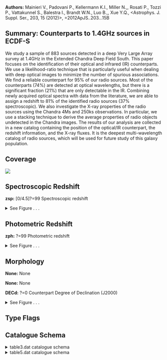 

**Authors:** Mainieri V., Padovani P., Kellermann K.I., Miller N.,, Rosati P., Tozzi P., Vattakunnel S., Balestra I., Brandt W.N., Luo B.,, Xue Y.Q., <Astrophys. J. Suppl. Ser., 203, 15 (2012)>, =2012ApJS..203...15B

## Summary: Counterparts to 1.4GHz sources in ECDF-S

We study a sample of 883 sources detected in a deep Very Large Array survey at 1.4GHz in the Extended Chandra Deep Field South. This paper focuses on the identification of their optical and infrared (IR) counterparts. We use a likelihood-ratio technique that is particularly useful when dealing with deep optical images to minimize the number of spurious associations. We find a reliable counterpart for 95% of our radio sources. Most of the counterparts (74%) are detected at optical wavelengths, but there is a significant fraction (21%) that are only detectable in the IR. Combining newly acquired optical spectra with data from the literature, we are able to assign a redshift to 81% of the identified radio sources (37% spectroscopic). We also investigate the X-ray properties of the radio sources using the Chandra 4Ms and 250ks observations. In particular, we use a stacking technique to derive the average properties of radio objects undetected in the Chandra images. The results of our analysis are collected in a new catalog containing the position of the optical/IR counterpart, the redshift information, and the X-ray fluxes. It is the deepest multi-wavelength catalog of radio sources, which will be used for future study of this galaxy population.

## Coverage 

 

 
![](https://github.com/joshgithubbin/Sherlock-DDF/blob/main/pages/J_ApJS_203_15/im/coverage.png?raw=true)

## Spectroscopic Redshift 



**zsp:** [0/4.5]?=99 Spectroscopic redshift 




<details><summary>See Figure . . .</summary>

![](https://github.com/joshgithubbin/Sherlock-DDF/blob/main/pages/J_ApJS_203_15/im/ZSP.png?raw=true)

</details>

## Photometric Redshift 



**zph:** ?=99 Photometric redshift 




<details><summary>See Figure . . .</summary>

![](https://github.com/joshgithubbin/Sherlock-DDF/blob/main/pages/J_ApJS_203_15/im//ZPH.png?raw=true)

</details>

## Morphology 



**None:** None 

**None:** None 

**DECd:** ?=0 Counterpart Degree of Declination (J2000) 




<details><summary>See Figure . . .</summary>

![](https://github.com/joshgithubbin/Sherlock-DDF/blob/main/pages/J_ApJS_203_15/im//morphology.png?raw=true)

</details>
                      
## Type Flags 





## Catalogue Schema 



<details>
<summary>table3.dat catalogue schema</summary>

| Bytes   | Format   | Units   | Label   | Explanations                                                                                                                                                                                                                                                                                                                                                                                                                                                                                                                                                                                                                                                                                                                                                                                                                                                                                                                                                                                                                                                                                                                                                                                                                                                                            |
|:--------|:---------|:--------|:--------|:----------------------------------------------------------------------------------------------------------------------------------------------------------------------------------------------------------------------------------------------------------------------------------------------------------------------------------------------------------------------------------------------------------------------------------------------------------------------------------------------------------------------------------------------------------------------------------------------------------------------------------------------------------------------------------------------------------------------------------------------------------------------------------------------------------------------------------------------------------------------------------------------------------------------------------------------------------------------------------------------------------------------------------------------------------------------------------------------------------------------------------------------------------------------------------------------------------------------------------------------------------------------------------------|
| 1-  3   | I3       | ---     | RID     | Radio source identification number                                                                                                                                                                                                                                                                                                                                                                                                                                                                                                                                                                                                                                                                                                                                                                                                                                                                                                                                                                                                                                                                                                                                                                                                                                                      |
| 5       | I1       | h       | RAh     | [3] Radio Hour of Right Ascension (J2000)                                                                                                                                                                                                                                                                                                                                                                                                                                                                                                                                                                                                                                                                                                                                                                                                                                                                                                                                                                                                                                                                                                                                                                                                                                               |
| 7-  8   | I2       | min     | RAm     | [31/33] Radio Minute Right Ascension (J2000)                                                                                                                                                                                                                                                                                                                                                                                                                                                                                                                                                                                                                                                                                                                                                                                                                                                                                                                                                                                                                                                                                                                                                                                                                                            |
| 10- 14  | F5.2     | s       | RAs     | Radio Second of Right Ascension (J2000)                                                                                                                                                                                                                                                                                                                                                                                                                                                                                                                                                                                                                                                                                                                                                                                                                                                                                                                                                                                                                                                                                                                                                                                                                                                 |
| 16      | A1       | ---     | DE-     | [-] Sign of the Radio Declination (J2000)                                                                                                                                                                                                                                                                                                                                                                                                                                                                                                                                                                                                                                                                                                                                                                                                                                                                                                                                                                                                                                                                                                                                                                                                                                               |
| 17- 18  | I2       | deg     | DEd     | [27/28] Radio Degree of Declination (J2000)                                                                                                                                                                                                                                                                                                                                                                                                                                                                                                                                                                                                                                                                                                                                                                                                                                                                                                                                                                                                                                                                                                                                                                                                                                             |
| 20- 21  | I2       | arcmin  | DEm     | Radio Arcminute of Declination (J2000)                                                                                                                                                                                                                                                                                                                                                                                                                                                                                                                                                                                                                                                                                                                                                                                                                                                                                                                                                                                                                                                                                                                                                                                                                                                  |
| 23- 26  | F4.1     | arcsec  | DEs     | Radio Arcsecond of Declination (J2000)                                                                                                                                                                                                                                                                                                                                                                                                                                                                                                                                                                                                                                                                                                                                                                                                                                                                                                                                                                                                                                                                                                                                                                                                                                                  |
| 28- 34  | F7.1     | uJy     | Sr      | [30.2/90450] Radio flux density at 1.4GHz                                                                                                                                                                                                                                                                                                                                                                                                                                                                                                                                                                                                                                                                                                                                                                                                                                                                                                                                                                                                                                                                                                                                                                                                                                               |
| 36- 40  | F5.1     | uJy     | e_Sr    | The 1{sigma} error in Sr                                                                                                                                                                                                                                                                                                                                                                                                                                                                                                                                                                                                                                                                                                                                                                                                                                                                                                                                                                                                                                                                                                                                                                                                                                                                |
| 42- 47  | F6.1     | ---     | S/N     | Signal-to-Noise                                                                                                                                                                                                                                                                                                                                                                                                                                                                                                                                                                                                                                                                                                                                                                                                                                                                                                                                                                                                                                                                                                                                                                                                                                                                         |
| 49      | I1       | h       | RACh    | ?=0 Counterpart Hour of Right Ascension (J2000)                                                                                                                                                                                                                                                                                                                                                                                                                                                                                                                                                                                                                                                                                                                                                                                                                                                                                                                                                                                                                                                                                                                                                                                                                                         |
| 51- 52  | I2       | min     | RACm    | ?=0 Counterpart Minute of Right Ascension (J2000)                                                                                                                                                                                                                                                                                                                                                                                                                                                                                                                                                                                                                                                                                                                                                                                                                                                                                                                                                                                                                                                                                                                                                                                                                                       |
| 54- 58  | F5.2     | s       | RACs    | ?=0 Counterpart Second of Right Ascension (J2000)                                                                                                                                                                                                                                                                                                                                                                                                                                                                                                                                                                                                                                                                                                                                                                                                                                                                                                                                                                                                                                                                                                                                                                                                                                       |
| 60      | A1       | ---     | DEC-    | [-] Sign of the Counterpart Declination (J2000)                                                                                                                                                                                                                                                                                                                                                                                                                                                                                                                                                                                                                                                                                                                                                                                                                                                                                                                                                                                                                                                                                                                                                                                                                                         |
| 61- 62  | I2       | deg     | DECd    | ?=0 Counterpart Degree of Declination (J2000)                                                                                                                                                                                                                                                                                                                                                                                                                                                                                                                                                                                                                                                                                                                                                                                                                                                                                                                                                                                                                                                                                                                                                                                                                                           |
| 64- 65  | I2       | arcmin  | DECm    | ?=0 Counterpart Arcminute of Declination (J2000)                                                                                                                                                                                                                                                                                                                                                                                                                                                                                                                                                                                                                                                                                                                                                                                                                                                                                                                                                                                                                                                                                                                                                                                                                                        |
| 67- 71  | F5.2     | arcsec  | DECs    | ?=0 Counterpart Arcsecond of Declination (J2000)                                                                                                                                                                                                                                                                                                                                                                                                                                                                                                                                                                                                                                                                                                                                                                                                                                                                                                                                                                                                                                                                                                                                                                                                                                        |
| 73- 77  | F5.2     | ---     | Rel     | [0.6/10]?=0 Reliability of the association (1)                                                                                                                                                                                                                                                                                                                                                                                                                                                                                                                                                                                                                                                                                                                                                                                                                                                                                                                                                                                                                                                                                                                                                                                                                                          |
| 79- 82  | F4.1     | arcsec  | Sep     | [0/2.3]?=99 Distance between radio and counterpart                                                                                                                                                                                                                                                                                                                                                                                                                                                                                                                                                                                                                                                                                                                                                                                                                                                                                                                                                                                                                                                                                                                                                                                                                                      |
| 84- 95  | A12      | ---     | CCat    | Counterpart catalog (2) Note (1): After a careful analysis, we decided to consider as reliable only counterparts with reliability greater than 0.6. This threshold ensures that the expected number of spurious associations is below 5% for each auxiliary catalog. 9.00 = revisited association (see Section 3.4). See Sections 3.2 and 3.5 for further explanations. Note (2): Counterpart catalog, as in table 1, as follows: 24um-FIDEL  = Spitzer/MIPS; Dickinson & FIDEL Team (2007AAS...211.5216D) IRAC-SIMPLE = Spitzer/IRAC; Damen et al. (2011, Cat. J/ApJ/727/1) Ks-MUSYC    = CTIO 4m/ISPI; Taylor et al. (2009, Cat. J/ApJS/183/295; <[TFV2009] ECDFS NNNNN> for Simbad) Ks-ISAAC    = ESO VLT/ISAAC; Retzlaff et al. (2010, Cat. J/A+A/511/A50) H-SOFI      = ESO NTT/SOFI; Olsen et al. (2006, Cat. J/A+A/456/881) H-GNS       = HST/NICMOS; Conselice et al. (2011MNRAS.413...80C) z-GOODS     = HST/ACS; Dickinson et al. (2003mglh.conf..324D) and Giavalisco et al. (2004, Cat. II/261; <GOODS JHHMMSS.ss+DDMMSS.s> in Simbad) R-WFI       = ESO 2.2m/WFI; Giavalisco et al. (2004, Cat. II/261) v-GEMS      = HST/ACS; Rix et al. (2004ApJS..152..163R) and Caldwell et al. (2008ApJS..174..136C) U-VIMOS     = ESO VLT/VIMOS; Nonino et al. (2009ApJS..183..244N) |

**Note**: After a careful analysis, we decided to consider as reliable only
          counterparts with reliability greater than 0.6. This threshold ensures
          that the expected number of spurious associations is below 5% for each
          auxiliary catalog. 9.00 = revisited association (see Section 3.4).
          See Sections 3.2 and 3.5 for further explanations.
Note (2): Counterpart catalog, as in table 1, as follows:
 24um-FIDEL  = Spitzer/MIPS; Dickinson & FIDEL Team (2007AAS...211.5216D)
 IRAC-SIMPLE = Spitzer/IRAC; Damen et al. (2011, Cat. J/ApJ/727/1)
 Ks-MUSYC    = CTIO 4m/ISPI; Taylor et al. (2009, Cat. J/ApJS/183/295;
               <[TFV2009] ECDFS NNNNN> for Simbad)
 Ks-ISAAC    = ESO VLT/ISAAC; Retzlaff et al. (2010, Cat. J/A+A/511/A50)
 H-SOFI      = ESO NTT/SOFI; Olsen et al. (2006, Cat. J/A+A/456/881)
 H-GNS       = HST/NICMOS; Conselice et al. (2011MNRAS.413...80C)
 z-GOODS     = HST/ACS; Dickinson et al. (2003mglh.conf..324D) and Giavalisco
               et al. (2004, Cat. II/261; <GOODS JHHMMSS.ss+DDMMSS.s> in Simbad)
 R-WFI       = ESO 2.2m/WFI; Giavalisco et al. (2004, Cat. II/261)
 v-GEMS      = HST/ACS; Rix et al. (2004ApJS..152..163R) and Caldwell et al.
               (2008ApJS..174..136C)
 U-VIMOS     = ESO VLT/VIMOS; Nonino et al. (2009ApJS..183..244N)

</details>

<details>
<summary>table5.dat catalogue schema</summary>

| Bytes   | Format   | Units   | Label   | Explanations                                                                                                                                                                                                                                                                                                                                                                                                                                                                                                                                                                                                                                                                                                                                                                                                                                                                                                                                                                                                                                                                                                                                                                                                                                                                                    |
|:--------|:---------|:--------|:--------|:------------------------------------------------------------------------------------------------------------------------------------------------------------------------------------------------------------------------------------------------------------------------------------------------------------------------------------------------------------------------------------------------------------------------------------------------------------------------------------------------------------------------------------------------------------------------------------------------------------------------------------------------------------------------------------------------------------------------------------------------------------------------------------------------------------------------------------------------------------------------------------------------------------------------------------------------------------------------------------------------------------------------------------------------------------------------------------------------------------------------------------------------------------------------------------------------------------------------------------------------------------------------------------------------|
| 1-  3   | I3       | ---     | RID     | Radio identification number                                                                                                                                                                                                                                                                                                                                                                                                                                                                                                                                                                                                                                                                                                                                                                                                                                                                                                                                                                                                                                                                                                                                                                                                                                                                     |
| 5-  9   | F5.2     | mag     | Rmag    | [16.23/26.77]?=0 WFI catalog (Cat. II/261) R band AB magnitude                                                                                                                                                                                                                                                                                                                                                                                                                                                                                                                                                                                                                                                                                                                                                                                                                                                                                                                                                                                                                                                                                                                                                                                                                                  |
| 11- 15  | F5.2     | mag     | e_Rmag  | ?=0 Error in Rmag                                                                                                                                                                                                                                                                                                                                                                                                                                                                                                                                                                                                                                                                                                                                                                                                                                                                                                                                                                                                                                                                                                                                                                                                                                                                               |
| 17- 21  | F5.2     | mag     | Kmag    | [14.73/22.62]?=0 MUSYC catalog (Cat. J/ApJS/183/295) K_S_ band AB magnitude                                                                                                                                                                                                                                                                                                                                                                                                                                                                                                                                                                                                                                                                                                                                                                                                                                                                                                                                                                                                                                                                                                                                                                                                                     |
| 23- 26  | F4.2     | mag     | e_Kmag  | ?=0 Error in Kmag                                                                                                                                                                                                                                                                                                                                                                                                                                                                                                                                                                                                                                                                                                                                                                                                                                                                                                                                                                                                                                                                                                                                                                                                                                                                               |
| 28- 32  | F5.2     | mag     | [3.6]   | ?=0 SIMPLE catalog (Cat. J/ApJ/727/1) 3.6 micron band AB magnitude                                                                                                                                                                                                                                                                                                                                                                                                                                                                                                                                                                                                                                                                                                                                                                                                                                                                                                                                                                                                                                                                                                                                                                                                                              |
| 34- 37  | F4.2     | mag     | e_[3.6] | ?=0 Error in 3.6mag                                                                                                                                                                                                                                                                                                                                                                                                                                                                                                                                                                                                                                                                                                                                                                                                                                                                                                                                                                                                                                                                                                                                                                                                                                                                             |
| 39- 43  | F5.2     | ---     | z       | [0/6.99]?=99 Best redshift of counterpart (1)                                                                                                                                                                                                                                                                                                                                                                                                                                                                                                                                                                                                                                                                                                                                                                                                                                                                                                                                                                                                                                                                                                                                                                                                                                                   |
| 45- 49  | F5.2     | ---     | zph     | ?=99 Photometric redshift                                                                                                                                                                                                                                                                                                                                                                                                                                                                                                                                                                                                                                                                                                                                                                                                                                                                                                                                                                                                                                                                                                                                                                                                                                                                       |
| 51- 55  | F5.2     | ---     | e_zph   | ?=99 Lower 68% uncertainty in zphot                                                                                                                                                                                                                                                                                                                                                                                                                                                                                                                                                                                                                                                                                                                                                                                                                                                                                                                                                                                                                                                                                                                                                                                                                                                             |
| 57- 61  | F5.2     | ---     | E_zph   | ?=99 Upper 68% uncertainty in zphot                                                                                                                                                                                                                                                                                                                                                                                                                                                                                                                                                                                                                                                                                                                                                                                                                                                                                                                                                                                                                                                                                                                                                                                                                                                             |
| 63- 68  | A6       | ---     | r_zph   | Reference for zphot (2)                                                                                                                                                                                                                                                                                                                                                                                                                                                                                                                                                                                                                                                                                                                                                                                                                                                                                                                                                                                                                                                                                                                                                                                                                                                                         |
| 70- 74  | F5.2     | mag     | zsp     | [0/4.5]?=99 Spectroscopic redshift                                                                                                                                                                                                                                                                                                                                                                                                                                                                                                                                                                                                                                                                                                                                                                                                                                                                                                                                                                                                                                                                                                                                                                                                                                                              |
| 76      | I1       | ---     | q_zsp   | ?=0 Quality flag, 3=secure (3)                                                                                                                                                                                                                                                                                                                                                                                                                                                                                                                                                                                                                                                                                                                                                                                                                                                                                                                                                                                                                                                                                                                                                                                                                                                                  |
| 78- 82  | A5       | ---     | r_zsp   | Reference for zspec (4)                                                                                                                                                                                                                                                                                                                                                                                                                                                                                                                                                                                                                                                                                                                                                                                                                                                                                                                                                                                                                                                                                                                                                                                                                                                                         |
| 84- 91  | E8.2     | mW/m2   | Soft    | ? Soft X-ray (0.5-2keV) band flux; erg/s/cm^2^                                                                                                                                                                                                                                                                                                                                                                                                                                                                                                                                                                                                                                                                                                                                                                                                                                                                                                                                                                                                                                                                                                                                                                                                                                                  |
| 93-100  | E8.2     | mW/m2   | e_Soft  | ? Error in Soft                                                                                                                                                                                                                                                                                                                                                                                                                                                                                                                                                                                                                                                                                                                                                                                                                                                                                                                                                                                                                                                                                                                                                                                                                                                                                 |
| 102-109 | E8.2     | mW/m2   | Hard    | ? Hard X-ray (2-10keV) band flux; erg/s/cm^2^                                                                                                                                                                                                                                                                                                                                                                                                                                                                                                                                                                                                                                                                                                                                                                                                                                                                                                                                                                                                                                                                                                                                                                                                                                                   |
| 111-118 | E8.2     | mW/m2   | e_Hard  | ? Error in Hard                                                                                                                                                                                                                                                                                                                                                                                                                                                                                                                                                                                                                                                                                                                                                                                                                                                                                                                                                                                                                                                                                                                                                                                                                                                                                 |
| 120-123 | I4       | ---     | XID     | ? X-ray identifier (5) Note (1): The best redshift is spectroscopic if q_zsp>=2, photometric otherwise. Note (2): Reference as follows: ZEB_pz = Rafferty et al. (2011ApJ...742....3R); C10_pz = Cardamone et al. (2010, cat. J/ApJS/189/270); S09_pz = Santini et al. (2009, Cat. J/A+A/504/751); KM_pz = Taylor et al. (2009, Cat. J/ApJS/183/295). Note (3): Quality flag as follows: 3 = secure redshift; 2 = reasonable redshift;                                                                                                                                                                                                                                                                                                                                                                                                                                                                                                                                                                                                                                                                                                                                                                                                                                                          |
| 1       | =        | one     | line    | detection or tentative redshift. Note (4): References for spectroscopic redshift, as in table 4, as follows: FORS  = FORS2; Vanzella et al. 2008, Cat. J/A+A/478/83 GMASS = FORS2; Kurk et al. (2012arXiv1209.1561K) K07   = Keck (N=32 zspec adopted); Silverman et al. 2010, Cat. J/ApJS/191/124 K08   = Keck (N=18 zspec adopted); Silverman et al. 2010, Cat. J/ApJS/191/124 N06   = 2dF; Norris et al. (2006, Cat. J/AJ/132/2409) P80   = VIMOS; Silverman et al. 2010, Cat. J/ApJS/191/124 P81   = VIMOS; this work R07   = VIMOS; Ravikumar et al. 2007, Cat. J/A+A/465/1099 S04   = FORS1/FORS2 (N=38 zspec adopted); Szokoly et al. 2004, Cat. J/ApJS/155/271 S04F  = FORS1/FORS2 (N=1 zspec adopted); Szokoly et al. 2004, Cat. J/ApJS/155/271 T09   = VIMOS; Treister et al. 2009, Cat. J/ApJ/693/1713 VJB   = VIMOS; Silverman et al. 2010, Cat. J/ApJS/191/124 VLR   = VIMOS-LR; Balestra et al. 2010, Cat. J/A+A/512/A1 VMR   = VIMOS-MR; Balestra et al. 2010, Cat. J/A+A/512/A1 VVDS  = VIMOS; Le Fevre et al. 2004, Cat. J/A+A/428/1043 Note (5): Source of XID: * XID<1000: from Xue et al. 2011, Cat. J/ApJS/195/10; <[XLB2011] JHHMMSS.ss+DDMMSS.s> in Simbad. * XID>1000: from Lehmer et al. 2005, Cat. J/ApJS/161/21; <[LBA2005] NNN> in Simbad, where "NNN" is XID-1000. |

**Note**: The best redshift is spectroscopic if q_zsp>=2, photometric otherwise.
Note (2): Reference as follows:
   ZEB_pz = Rafferty et al. (2011ApJ...742....3R);
   C10_pz = Cardamone et al. (2010, cat. J/ApJS/189/270);
   S09_pz = Santini et al. (2009, Cat. J/A+A/504/751);
    KM_pz = Taylor et al. (2009, Cat. J/ApJS/183/295).
Note (3): Quality flag as follows:
    3 = secure redshift;
    2 = reasonable redshift;
    1 = one line detection or tentative redshift.
Note (4): References for spectroscopic redshift, as in table 4, as follows:
  FORS  = FORS2; Vanzella et al. 2008, Cat. J/A+A/478/83
  GMASS = FORS2; Kurk et al. (2012arXiv1209.1561K)
  K07   = Keck (N=32 zspec adopted); Silverman et al. 2010, Cat. J/ApJS/191/124
  K08   = Keck (N=18 zspec adopted); Silverman et al. 2010, Cat. J/ApJS/191/124
  N06   = 2dF; Norris et al. (2006, Cat. J/AJ/132/2409)
  P80   = VIMOS; Silverman et al. 2010, Cat. J/ApJS/191/124
  P81   = VIMOS; this work
  R07   = VIMOS; Ravikumar et al. 2007, Cat. J/A+A/465/1099
  S04   = FORS1/FORS2 (N=38 zspec adopted); Szokoly et al. 2004,
          Cat. J/ApJS/155/271
  S04F  = FORS1/FORS2 (N=1 zspec adopted); Szokoly et al. 2004,
          Cat. J/ApJS/155/271
  T09   = VIMOS; Treister et al. 2009, Cat. J/ApJ/693/1713
  VJB   = VIMOS; Silverman et al. 2010, Cat. J/ApJS/191/124
  VLR   = VIMOS-LR; Balestra et al. 2010, Cat. J/A+A/512/A1
  VMR   = VIMOS-MR; Balestra et al. 2010, Cat. J/A+A/512/A1
  VVDS  = VIMOS; Le Fevre et al. 2004, Cat. J/A+A/428/1043
Note (5): Source of XID:
  * XID<1000: from Xue et al. 2011, Cat. J/ApJS/195/10;
       <[XLB2011] JHHMMSS.ss+DDMMSS.s> in Simbad.
  * XID>1000: from Lehmer et al. 2005, Cat. J/ApJS/161/21; 
       <[LBA2005] NNN> in Simbad, where "NNN" is XID-1000.

</details>

        
        